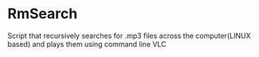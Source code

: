 # RmSearch
Script that recursively searches for .mp3 files across the computer(LINUX based) and plays them using command line VLC
